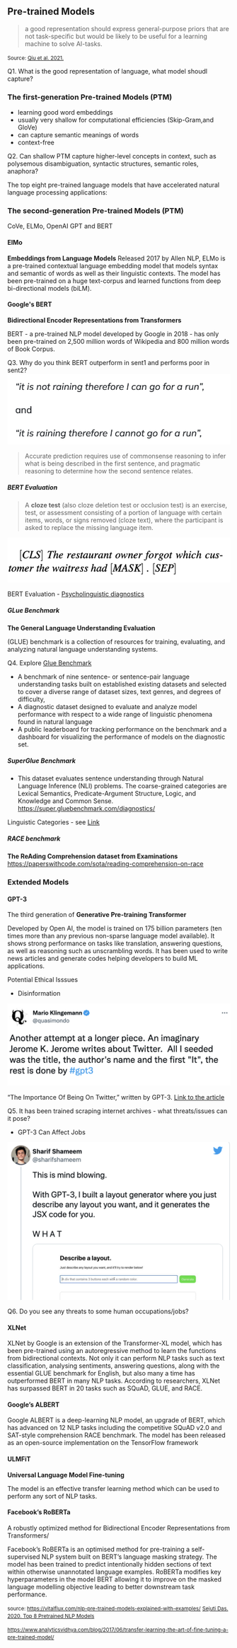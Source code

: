 ## Pre-trained Models

>a good representation should express general-purpose priors that are not task-specific
but would be likely to be useful for a learning machine to solve AI-tasks. 

<small>Source: [Qiu et al. 2021.](https://arxiv.org/pdf/2003.08271.pdf)</small>

Q1. What is the good representation of language, what model shoudl capture?



### The first-generation Pre-trained Models (PTM)

-  learning good word embeddings
-  usually very shallow for computational efficiencies (Skip-Gram,and GloVe)
-  can capture semantic meanings of words
- context-free


Q2. Can shallow PTM capture higher-level concepts in context, such as polysemous disambiguation, syntactic structures, semantic roles, anaphora?


The top eight pre-trained language models that have accelerated natural language processing applications:

### The second-generation Pre-trained Models (PTM)
CoVe, ELMo, OpenAI GPT and BERT

#### ElMo

**Embeddings from Language Models** 
Released 2017 by Allen NLP, ELMo  is a pre-trained contextual language embedding model that models syntax and semantic of words as well as their linguistic contexts. The model has been pre-trained on a huge text-corpus and learned functions from deep bi-directional models (biLM).

#### Google's BERT

**Bidirectional Encoder Representations from Transformers**

BERT - a pre-trained NLP model developed by Google in 2018 - has only been pre-trained on 2,500 million words of Wikipedia and 800 million words of Book Corpus.



Q3. Why do you think BERT outperform in sent1 and performs poor in sent2?
![](_static/bert.png)

> Accurate prediction requires use of commonsense reasoning to infer what is being described in
the first sentence, and pragmatic reasoning to determine how the second sentence relates.

##### BERT Evaluation

> A **cloze test** (also cloze deletion test or occlusion test) is an exercise, test, or assessment consisting of a portion of language with certain items, words, or signs removed (cloze text), where the participant is asked to replace the missing language item.

![](_static/bert2.png)

BERT Evaluation - [Psycholinguistic diagnostics](https://direct.mit.edu/tacl/article/doi/10.1162/tacl_a_00298/43535/What-BERT-Is-Not-Lessons-from-a-New-Suite-of)

##### GLue Benchmark

**The General Language Understanding Evaluation**

(GLUE) benchmark is a collection of resources for training, evaluating, and analyzing natural language understanding systems.

Q4. Explore [Glue Benchmark](https://gluebenchmark.com/leaderboard)

- A benchmark of nine sentence- or sentence-pair language understanding tasks built on established existing datasets and selected to cover a diverse range of dataset sizes, text genres, and degrees of difficulty,
- A diagnostic dataset designed to evaluate and analyze model performance with respect to a wide range of linguistic phenomena found in natural language
- A public leaderboard for tracking performance on the benchmark and a dashboard for visualizing the performance of models on the diagnostic set.

##### SuperGlue Benchmark

- This dataset evaluates sentence understanding through Natural Language Inference (NLI) problems. The coarse-grained categories are Lexical Semantics, Predicate-Argument Structure, Logic, and Knowledge and Common Sense.
https://super.gluebenchmark.com/diagnostics/

Linguistic Categories - see [Link](https://super.gluebenchmark.com/diagnostics/#linguisticcategorization)

##### RACE benchmark

**The ReAding Comprehension dataset from Examinations**
https://paperswithcode.com/sota/reading-comprehension-on-race


### Extended Models
#### GPT-3

The third generation of **Generative Pre-training Transformer**

Developed by Open AI, the model is trained on 175 billion parameters (ten times more than any previous non-sparse language model available). It shows strong performance on tasks like translation, answering questions, as well as reasoning such as unscrambling words. It has been used to write news articles and generate codes helping developers to build ML applications.

Potential Ethical Isssues

- Disinformation

![](_static/gpt-article.png)

“The Importance Of Being On Twitter,” written by GPT-3. [Link to the article](https://drive.google.com/file/d/1qtPa1cGgzTCaGHULvZIQMC03bk2G-YVB/view)

Q5. It has been trained scraping internet archives - what threats/issues can it pose?

- GPT-3 Can Affect Jobs

![](_static/gpt-code.png)

Q6. Do you see any threats to some human occupations/jobs?



#### XLNet

XLNet by Google is an extension of the Transformer-XL model, which has been pre-trained using an autoregressive method to learn the functions from bidirectional contexts. Not only it can perform NLP tasks such as text classification, analysing sentiments, answering questions, along with the essential GLUE benchmark for English, but also many a time has outperformed BERT in many NLP tasks. According to researchers, XLNet has surpassed BERT in 20 tasks such as SQuAD, GLUE, and RACE. 

#### Google’s ALBERT

Google ALBERT is a deep-learning NLP model, an upgrade of BERT, which has advanced on 12 NLP tasks including the competitive SQuAD v2.0 and SAT-style comprehension RACE benchmark. The model has been released as an open-source implementation on the TensorFlow framework


#### ULMFiT

**Universal Language Model Fine-tuning**

The model is an effective transfer learning method which can be used to perform any sort of NLP tasks.


#### Facebook’s RoBERTa

A robustly optimized method for Bidirectional Encoder Representations from Transformers/

Facebook’s RoBERTa is an optimised method for pre-training a self-supervised NLP system built on BERT’s language masking strategy. The model has been trained to predict intentionally hidden sections of text within otherwise unannotated language examples. RoBERTa modifies key hyperparameters in the model BERT allowing it to improve on the masked language modelling objective leading to better downstream task performance. 

<small>source: https://vitalflux.com/nlp-pre-trained-models-explained-with-examples/</small>
<small>[Sejuti Das. 2020. Top 8 Pretrained NLP Models](https://analyticsindiamag.com/top-8-pre-trained-nlp-models-developers-must-know/) </small>

<small>https://www.analyticsvidhya.com/blog/2017/06/transfer-learning-the-art-of-fine-tuning-a-pre-trained-model/</small>
